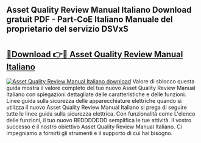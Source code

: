 ## Asset Quality Review Manual Italiano Download gratuit PDF - Part-CoE Italiano Manuale del proprietario del servizio DSVxS

# <h2><a href="http://dfgzgq8.blite.top/?on=Asset+Quality+Review+Manual+Italiano">🔗Download 👉🔴 Asset Quality Review Manual Italiano</a></h2>

[![Asset Quality Review Manual Italiano download](https://i.imgur.com/lujVjoI.png)](http://dfgzgq8.blite.top/?on=Asset+Quality+Review+Manual+Italiano)
Valore di sblocco questa guida mostra il valore completo del tuo nuovo Asset Quality Review Manual Italiano con spiegazioni dettagliate delle caratteristiche e delle funzioni. Linee guida sulla sicurezza delle apparecchiature elettriche quando si utilizza il nuovo Asset Quality Review Manual Italiano si prega di seguire tutte le linee guida sulla sicurezza elettrica. Con funzionalità come L'elenco delle funzioni, il tuo nuovo REDDDDDDD semplifica le tue attività. Il vostro successo è il nostro obiettivo Asset Quality Review Manual Italiano. Ci impegniamo a fornirti gli strumenti e il supporto di cui hai bisogno.
